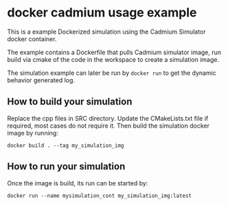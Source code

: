 # docker cadmium usage example
This is a example Dockerized simulation using the Cadmium Simulator docker container.

The example contains a Dockerfile that pulls Cadmium simulator image, run build via cmake of the code in the workspace to create a simulation image.

The simulation example can later be run by `docker run` to get the dynamic behavior generated log.


## How to build your simulation
Replace the cpp files in SRC directory.
Update the CMakeLists.txt file if required, most cases do not require it.
Then  build the simulation docker image by running:
```
docker build . --tag my_simulation_img
```

## How to run your simulation
Once the image is build, its run can be started by:
```
docker run --name mysimulation_cont my_simulation_img:latest
```

